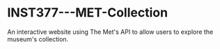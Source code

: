 # INST377---MET-Collection
An interactive website using The Met's API to allow users to explore the museum's collection.
